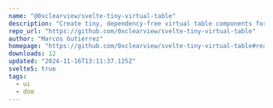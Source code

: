 ```yaml
---
name: "@0xclearview/svelte-tiny-virtual-table"
description: "Create tiny, dependency-free virtual table components for Svelte."
repo_url: "https://github.com/0xclearview/svelte-tiny-virtual-table"
author: "Marcos Gutiérrez"
homepage: "https://github.com/0xclearview/svelte-tiny-virtual-table#readme"
downloads: 12
updated: "2024-11-16T13:11:37.125Z"
svelte5: true
tags: 
  - ui
  - dom
---
```

